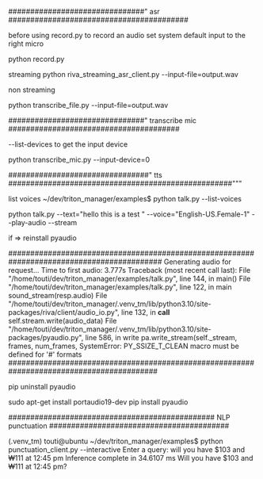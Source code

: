 ###############################" asr #########################################

before using record.py to record an audio set system default input to the right micro 

python record.py

streaming 
python  riva_streaming_asr_client.py      --input-file=output.wav

non streaming 

python   transcribe_file.py --input-file=output.wav 

###############################"  transcribe mic #######################################


--list-devices to get the input device 


python  transcribe_mic.py --input-device=0




################################" tts ###################################################"""

list voices 
 ~/dev/triton_manager/examples$ python   talk.py --list-voices



 python   talk.py --text="hello this is a  test "   --voice="English-US.Female-1"   --play-audio  --stream


if   =>  reinstall pyaudio

###########################################################################################
Generating audio for request...
Time to first audio: 3.777s
Traceback (most recent call last):
  File "/home/touti/dev/triton_manager/examples/talk.py", line 144, in <module>
    main()
  File "/home/touti/dev/triton_manager/examples/talk.py", line 122, in main
    sound_stream(resp.audio)
  File "/home/touti/dev/triton_manager/.venv_tm/lib/python3.10/site-packages/riva/client/audio_io.py", line 132, in __call__
    self.stream.write(audio_data)
  File "/home/touti/dev/triton_manager/.venv_tm/lib/python3.10/site-packages/pyaudio.py", line 586, in write
    pa.write_stream(self._stream, frames, num_frames,
SystemError: PY_SSIZE_T_CLEAN macro must be defined for '#' formats
##########################################################################################

pip uninstall pyaudio 


sudo apt-get install portaudio19-dev
pip install pyaudio





############################################### NLP punctuation  #########################################


(.venv_tm) touti@ubuntu ~/dev/triton_manager/examples$ python  punctuation_client.py --interactive 
Enter a query: will you have $103 and ₩111 at 12:45 pm
Inference complete in 34.6107 ms
Will you have $103 and ₩111 at 12:45 pm?


